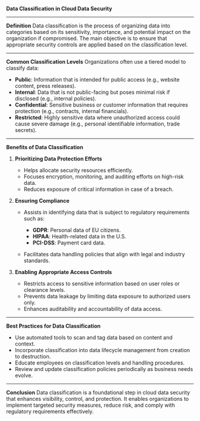 **Data Classification in Cloud Data Security**

---

**Definition**
Data classification is the process of organizing data into categories based on its sensitivity, importance, and potential impact on the organization if compromised. The main objective is to ensure that appropriate security controls are applied based on the classification level.

---

**Common Classification Levels**
Organizations often use a tiered model to classify data:

* **Public**: Information that is intended for public access (e.g., website content, press releases).
* **Internal**: Data that is not public-facing but poses minimal risk if disclosed (e.g., internal policies).
* **Confidential**: Sensitive business or customer information that requires protection (e.g., contracts, internal financials).
* **Restricted**: Highly sensitive data where unauthorized access could cause severe damage (e.g., personal identifiable information, trade secrets).

---

**Benefits of Data Classification**

1. **Prioritizing Data Protection Efforts**

   * Helps allocate security resources efficiently.
   * Focuses encryption, monitoring, and auditing efforts on high-risk data.
   * Reduces exposure of critical information in case of a breach.

2. **Ensuring Compliance**

   * Assists in identifying data that is subject to regulatory requirements such as:

     * **GDPR**: Personal data of EU citizens.
     * **HIPAA**: Health-related data in the U.S.
     * **PCI-DSS**: Payment card data.
   * Facilitates data handling policies that align with legal and industry standards.

3. **Enabling Appropriate Access Controls**

   * Restricts access to sensitive information based on user roles or clearance levels.
   * Prevents data leakage by limiting data exposure to authorized users only.
   * Enhances auditability and accountability of data access.

---

**Best Practices for Data Classification**

* Use automated tools to scan and tag data based on content and context.
* Incorporate classification into data lifecycle management from creation to destruction.
* Educate employees on classification levels and handling procedures.
* Review and update classification policies periodically as business needs evolve.

---

**Conclusion**
Data classification is a foundational step in cloud data security that enhances visibility, control, and protection. It enables organizations to implement targeted security measures, reduce risk, and comply with regulatory requirements effectively.
